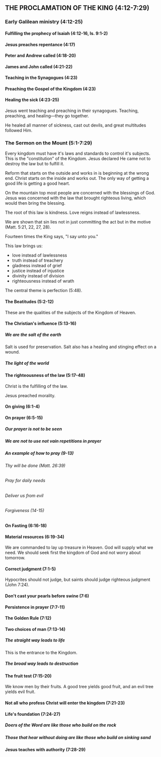 ## THE PROCLAMATION OF THE KING (4:12-7:29)

### Early Galilean ministry (4:12-25)

#### Fulfilling the prophecy of Isaiah (4:12-16, Is. 9:1-2)

#### Jesus preaches repentance (4:17)

#### Peter and Andrew called (4:18-20)

#### James and John called (4:21-22)

#### Teaching in the Synagogues (4:23)

#### Preaching the Gospel of the Kingdom (4:23)

#### Healing the sick (4:23-25)

Jesus went teaching and preaching in their synagogues. Teaching, preaching, and healing&mdash;they go together.

He healed all manner of sickness, cast out devils, and great multitudes followed Him.

### The Sermon on the Mount (5:1-7:29)

Every kingdom must have it's laws and standards to control it's subjects. This is the "constitution" of the Kingdom. Jesus declared He came not to destroy the law but to fulfill it.

Reform that starts on the outside and works in is beginning at the wrong end. Christ starts on the inside and works out. The only way of getting a good life is getting a good heart.

On the mountain top most people are concerned with the blessings of God. Jesus was concerned with the law that brought righteous living, which would then bring the blessing.

The root of this law is kindness. Love reigns instead of lawlessness.

We are shown that sin lies not in just committing the act but in the motive (Matt. 5:21, 22, 27, 28).

Fourteen times the King says, "I say unto you."

This law brings us:

* love instead of lawlessness
* truth instead of treachery
* gladness instead of grief
* justice instead of injustice
* divinity instead of division
* righteousness instead of wrath

The central theme is perfection (5:48).

#### The Beatitudes (5:2-12)

These are the qualities of the subjects of the Kingdom of Heaven.

#### The Christian's influence (5:13-16)

##### We are the salt of the earth

Salt is used for preservation. Salt also has a healing and stinging effect on a wound.

##### The light of the world

#### The righteousness of the law (5:17-48)

Christ is the fulfilling of the law.

Jesus preached morality.

#### On giving (6:1-4)

#### On prayer (6:5-15)

##### Our prayer is not to be seen

##### We are not to use not vain repetitions in prayer

##### An example of how to pray (9-13)

###### Thy will be done (Matt. 26:39)

###### Pray for daily needs

###### Deliver us from evil

###### Forgiveness (14-15)

#### On Fasting (6:16-18)

#### Material resources (6:19-34)

We are commanded to lay up treasure in Heaven. God will supply what we need. We should seek first the kingdom of God and not worry about tomorrow.

#### Correct judgment (7:1-5)

Hypocrites should not judge, but saints should judge righteous judgment (John 7:24).

#### Don't cast your pearls before swine (7:6)

#### Persistence in prayer (7:7-11)

#### The Golden Rule (7:12)

#### Two choices of man (7:13-14)

##### The straight way leads to life

This is the entrance to the Kingdom.

##### The broad way leads to destruction

#### The fruit test (7:15-20)

We know men by their fruits. A good tree yields good fruit, and an evil tree yields evil fruit.

#### Not all who profess Christ will enter the kingdom (7:21-23)

#### Life's foundation (7:24-27)

##### Doers of the Word are like those who build on the rock

##### Those that hear without doing are like those who build on sinking sand

#### Jesus teaches with authority (7:28-29)